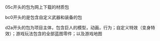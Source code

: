 05c开头的包为网上下载的材质包

bc0开头的是包含自定义武器和装备的包

d2a开头的包为项目主体，包含巨人的模型，动画，行为；自定义特效（变身特效）；游戏玩法包含的全部蓝图零件；以及游戏地图

